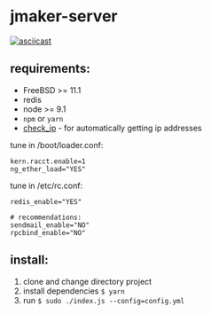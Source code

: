 # jmaker-server

[![asciicast](https://asciinema.org/a/151534.png)](https://asciinema.org/a/151534)

## requirements:

- FreeBSD >= 11.1
- redis
- node >= 9.1
- `npm` or `yarn`
- [check_ip](https://github.com/jail-maker/check_ip) -
for automatically getting ip addresses

tune in /boot/loader.conf:
```
kern.racct.enable=1
ng_ether_load="YES"
```

tune in /etc/rc.conf:
```
redis_enable="YES"

# recommendations:
sendmail_enable="NO"
rpcbind_enable="NO"
```

## install:
1. clone and change directory project
2. install dependencies `$ yarn`
3. run `$ sudo ./index.js --config=config.yml`
